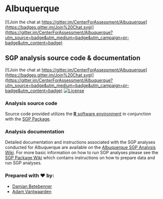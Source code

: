 Albuquerque
======

[![Join the chat at https://gitter.im/CenterForAssessment/Albuquerque](https://badges.gitter.im/Join%20Chat.svg)](https://gitter.im/CenterForAssessment/Albuquerque?utm_source=badge&utm_medium=badge&utm_campaign=pr-badge&utm_content=badge)

SGP analysis source code & documentation
-----------------------------------------

[![Join the chat at https://gitter.im/CenterForAssessment/Albuquerque](https://badges.gitter.im/Join%20Chat.svg)](https://gitter.im/CenterForAssessment/Albuquerque?utm_source=badge&utm_medium=badge&utm_campaign=pr-badge&utm_content=badge) [![License](http://img.shields.io/badge/license-GPL%203-brightgreen.svg?style=flat)](https://github.com/CenterForAssessment/Albuquerque/blob/master/LICENSE.md)

### Analysis source code

Source code provided utilizes the [**R** software environment](http://cran.r-project.org/) in conjunction with the [SGP Package](https://github.com/CenterForAssessment/SGP).

### Analysis documentation

Detailed documentation and instructions associated with the SGP analyses conducted for Albuquerque are available on the [Albuquerque SGP Analysis Wiki](https://github.com/CenterForAssessment/Albuquerque/wiki). 
For more basic information on how to run SGP analyses please see the [SGP Package Wiki](https://github.com/CenterForAssessment/SGP/wiki/Home) which contains instructions on how to 
prepare data and run SGP analyses.

### Prepared with :heart: by:

* [Damian Betebenner](https://github.com/dbetebenner)
* [Adam VanIwaarden](https://github.com/adamvi)

